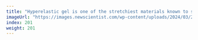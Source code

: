 ```yaml
---
title: "Hyperelastic gel is one of the stretchiest materials known to science"
imageUrl: "https://images.newscientist.com/wp-content/uploads/2024/03/28134456/SEI_197723296.jpg?width=788"
index: 201
weight: 201
---
```

